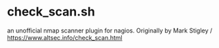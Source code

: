 # check_scan.sh

an unofficial nmap scanner plugin for nagios. Originally by Mark Stigley / https://www.altsec.info/check_scan.html
